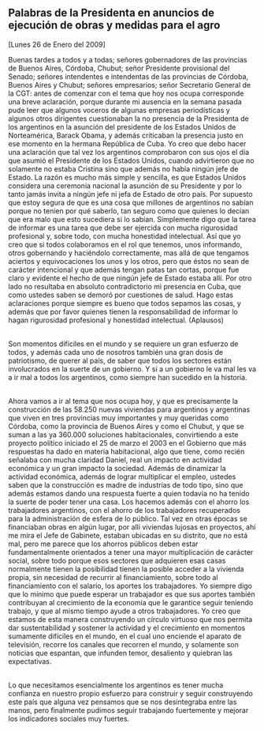 Palabras de la Presidenta en anuncios de ejecución de obras y medidas para el agro
----------------------------------------------------------------------------------

[Lunes 26 de Enero del 2009]

Buenas tardes a todos y a todas; señores gobernadores de las provincias
de Buenos Aires, Córdoba, Chubut; señor Presidente provisional del
Senado; señores intendentes e intendentas de las provincias de Córdoba,
Buenos Aires y Chubut; señores empresarios; señor Secretario General de
la CGT: antes de comenzar con el tema que hoy nos ocupa corresponde una
breve aclaración, porque durante mi ausencia en la semana pasada pude
leer que algunos voceros de algunas empresas periodísticas y algunos
otros dirigentes cuestionaban la no presencia de la Presidenta de los
argentinos en la asunción del presidente de los Estados Unidos de
Norteamérica, Barack Obama, y además criticaban la presencia justo en
ese momento en la hermana República de Cuba. Yo creo que debo hacer una
aclaración que tal vez los argentinos comprobaron con sus ojos el día
que asumió el Presidente de los Estados Unidos, cuando advirtieron que
no solamente no estaba Cristina sino que además no había ningún jefe de
Estado. La razón es mucho más simple y sencilla, es que Estados Unidos
considera una ceremonia nacional la asunción de su Presidente y por lo
tanto jamás invita a ningún jefe ni jefa de Estado de otro país. Por
supuesto que estoy segura de que es una cosa que millones de argentinos
no sabían porque no tenien por qué saberlo, tan seguro como que quienes
lo decían que era malo que esto sucediera si lo sabían. Simplemente digo
que la tarea de informar es una tarea que debe ser ejercida con mucha
rigurosidad profesional y, sobre todo, con mucha honestidad intelectual.
Así que yo creo que si todos colaboramos en el rol que tenemos, unos
informando, otros gobernando y haciéndolo correctamente, mas allá de que
tengamos aciertos y equivocaciones los unos y los otros, pero que éstos
no sean de carácter intencional y que además tengan patas tan cortas,
porque fue claro y evidente el hecho de que ningún jefe de Estado estaba
allí. Por otro lado no resultaba en absoluto contradictorio mi presencia
en Cuba, que como ustedes saben se demoró por cuestiones de salud. Hago
estas aclaraciones porque siempre es bueno que todos sepamos las cosas,
y además que por favor quienes tienen la responsabilidad de informar lo
hagan rigurosidad profesional y honestidad intelectual. (Aplausos)

\
 Son momentos difíciles en el mundo y se requiere un gran esfuerzo de
todos, y además cada uno de nosotros también una gran dosis de
patriotismo, de querer al país, de saber que todos los sectores están
involucrados en la suerte de un gobierno. Y si a un gobierno le va mal
les va a ir mal a todos los argentinos, como siempre han sucedido en la
historia.

\
 Ahora vamos a ir al tema que nos ocupa hoy, y que es precisamente la
construcción de las 58.250 nuevas viviendas para argentinos y argentinas
que viven en tres provincias muy importantes y muy queridas como
Córdoba, como la provincia de Buenos Aires y como el Chubut, y que se
suman a las ya 360.000 soluciones habitacionales, convirtiendo a este
proyecto político iniciado el 25 de marzo el 2003 en el Gobierno que más
respuestas ha dado en materia habitacional, algo que tiene, como recién
señalaba con mucha claridad Daniel, real un impacto en actividad
económica y un gran impacto la sociedad. Además de dinamizar la
actividad económica, además de lograr multiplicar el empleo, ustedes
saben que la construcción es madre de industrias de todo tipo, sino que
además estamos dando una respuesta fuerte a quien todavía no ha tenido
la suerte de poder tener una casa. Los hacemos además con el ahorro los
trabajadores argentinos, con el ahorro de los trabajadores recuperados
para la administración de esfera de lo público. Tal vez en otras épocas
se financiaban obras en algún lugar, por allí viviendas lujosas en
proyectos, ahí me mira el Jefe de Gabinete, estaban ubicadas en su
distrito, que no está mal, pero me parece que los ahorros públicos deben
estar fundamentalmente orientados a tener una mayor multiplicación de
carácter social, sobre todo porque esos sectores que adquieren esas
casas normalmente tienen la posibilidad tienen la posible acceder a la
vivienda propia, sin necesidad de recurrir al financiamiento, sobre todo
al financiamiento con el salario, los aportes los trabajadores. Yo
siempre digo que lo mínimo que puede esperar un trabajador es que sus
aportes también contribuyan al crecimiento de la economía que le
garantice seguir teniendo trabajo, y que al mismo tiempo ayude a otros
trabajadores. Yo creo que estamos de esta manera construyendo un círculo
virtuoso que nos permita dar sustentabilidad y sostener la actividad y
el crecimiento en momentos sumamente difíciles en el mundo, en el cual
uno enciende el aparato de televisión, recorre los canales que recorren
el mundo, y solamente son noticias que espantan, que infunden temor,
desaliento y quiebran las expectativas.

\
 Lo que necesitamos esencialmente los argentinos es tener mucha
confianza en nuestro propio esfuerzo para construir y seguir
construyendo este país que alguna vez pensamos que se nos desintegraba
entre las manos, pero finalmente pudimos seguir trabajando fuertemente y
mejorar los indicadores sociales muy fuertes.
